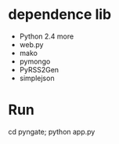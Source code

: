 
# dependence lib

* Python 2.4 more
* web.py
* mako
* pymongo
* PyRSS2Gen
* simplejson

# Run

cd pyngate; 
python app.py

